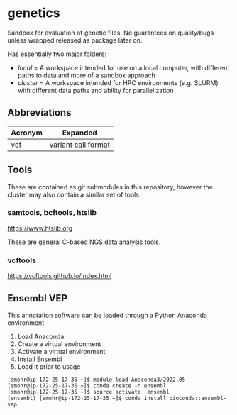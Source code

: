 # genetics

Sandbox for evaluation of genetic files. No guarantees on quality/bugs unless wrapped released as package later on. 

Has essentially two major folders:

- *local* = A workspace intended for use on a local computer, with different paths to data and more of a sandbox approach
- *cluster* = A workspace intended for HPC environments (e.g. SLURM) with different data paths and ability for parallelization



## Abbreviations

| Acronym | Expanded |
| - | --- | 
| vcf | variant call format |

## Tools

These are contained as git submodules in this repository, however the cluster may also contain a similar set of tools.

### samtools, bcftools, htslib

https://www.htslib.org

These are general C-based NGS data analysis tools.

### vcftools

https://vcftools.github.io/index.html

## Ensembl VEP

This annotation software can be loaded through a Python Anaconda environment

1. Load Anaconda
1. Create a virtual environment
1. Activate a virtual environment
1. Install Ensembl
1. Load it prior to usage

```
[smohr@ip-172-25-17-35 ~]$ module load Anaconda3/2022.05
[smohr@ip-172-25-17-35 ~]$ conda create -n ensembl
[smohr@ip-172-25-17-35 ~]$ source activate  ensembl
(ensembl) [smohr@ip-172-25-17-35 ~]$ conda install bioconda::ensembl-vep

```
